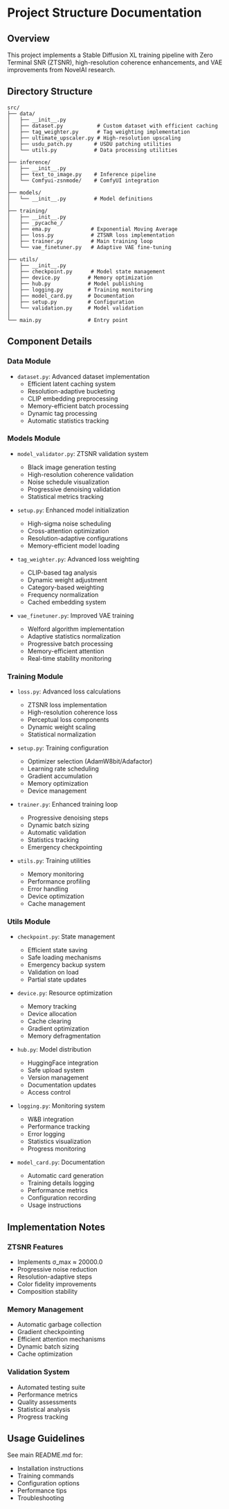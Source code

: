 # Project Structure Documentation

## Overview
This project implements a Stable Diffusion XL training pipeline with Zero Terminal SNR (ZTSNR), high-resolution coherence enhancements, and VAE improvements from NovelAI research.

## Directory Structure

```
src/
├── data/
│   ├── __init__.py
│   ├── dataset.py           # Custom dataset with efficient caching
│   ├── tag_weighter.py      # Tag weighting implementation
│   ├── ultimate_upscaler.py # High-resolution upscaling
│   ├── usdu_patch.py       # USDU patching utilities
│   └── utils.py            # Data processing utilities
│
├── inference/
│   ├── __init__.py
│   ├── text_to_image.py    # Inference pipeline
│   └── Comfyui-zsnmode/    # ComfyUI integration
│
├── models/
│   └── __init__.py         # Model definitions
│
├── training/
│   ├── __init__.py
│   ├── _pycache_/
│   ├── ema.py             # Exponential Moving Average
│   ├── loss.py            # ZTSNR loss implementation
│   ├── trainer.py         # Main training loop
│   └── vae_finetuner.py   # Adaptive VAE fine-tuning
│
├── utils/
│   ├── __init__.py
│   ├── checkpoint.py      # Model state management
│   ├── device.py         # Memory optimization
│   ├── hub.py            # Model publishing
│   ├── logging.py        # Training monitoring
│   ├── model_card.py     # Documentation
│   ├── setup.py          # Configuration
│   └── validation.py     # Model validation
│
└── main.py               # Entry point
```

## Component Details

### Data Module
- `dataset.py`: Advanced dataset implementation
  - Efficient latent caching system
  - Resolution-adaptive bucketing
  - CLIP embedding preprocessing
  - Memory-efficient batch processing
  - Dynamic tag processing
  - Automatic statistics tracking

### Models Module
- `model_validator.py`: ZTSNR validation system
  - Black image generation testing
  - High-resolution coherence validation
  - Noise schedule visualization
  - Progressive denoising validation
  - Statistical metrics tracking

- `setup.py`: Enhanced model initialization
  - High-sigma noise scheduling
  - Cross-attention optimization
  - Resolution-adaptive configurations
  - Memory-efficient model loading

- `tag_weighter.py`: Advanced loss weighting
  - CLIP-based tag analysis
  - Dynamic weight adjustment
  - Category-based weighting
  - Frequency normalization
  - Cached embedding system

- `vae_finetuner.py`: Improved VAE training
  - Welford algorithm implementation
  - Adaptive statistics normalization
  - Progressive batch processing
  - Memory-efficient attention
  - Real-time stability monitoring

### Training Module
- `loss.py`: Advanced loss calculations
  - ZTSNR loss implementation
  - High-resolution coherence loss
  - Perceptual loss components
  - Dynamic weight scaling
  - Statistical normalization

- `setup.py`: Training configuration
  - Optimizer selection (AdamW8bit/Adafactor)
  - Learning rate scheduling
  - Gradient accumulation
  - Memory optimization
  - Device management

- `trainer.py`: Enhanced training loop
  - Progressive denoising steps
  - Dynamic batch sizing
  - Automatic validation
  - Statistics tracking
  - Emergency checkpointing

- `utils.py`: Training utilities
  - Memory monitoring
  - Performance profiling
  - Error handling
  - Device optimization
  - Cache management

### Utils Module
- `checkpoint.py`: State management
  - Efficient state saving
  - Safe loading mechanisms
  - Emergency backup system
  - Validation on load
  - Partial state updates

- `device.py`: Resource optimization
  - Memory tracking
  - Device allocation
  - Cache clearing
  - Gradient optimization
  - Memory defragmentation

- `hub.py`: Model distribution
  - HuggingFace integration
  - Safe upload system
  - Version management
  - Documentation updates
  - Access control

- `logging.py`: Monitoring system
  - W&B integration
  - Performance tracking
  - Error logging
  - Statistics visualization
  - Progress monitoring

- `model_card.py`: Documentation
  - Automatic card generation
  - Training details logging
  - Performance metrics
  - Configuration recording
  - Usage instructions

## Implementation Notes

### ZTSNR Features
- Implements σ_max ≈ 20000.0
- Progressive noise reduction
- Resolution-adaptive steps
- Color fidelity improvements
- Composition stability

### Memory Management
- Automatic garbage collection
- Gradient checkpointing
- Efficient attention mechanisms
- Dynamic batch sizing
- Cache optimization

### Validation System
- Automated testing suite
- Performance metrics
- Quality assessments
- Statistical analysis
- Progress tracking

## Usage Guidelines

See main README.md for:
- Installation instructions
- Training commands
- Configuration options
- Performance tips
- Troubleshooting